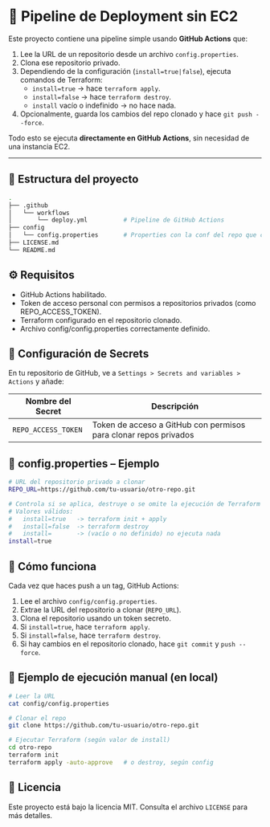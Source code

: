 # 🚀 Pipeline de Deployment sin EC2

Este proyecto contiene una pipeline simple usando **GitHub Actions** que:

1. Lee la URL de un repositorio desde un archivo `config.properties`.
2. Clona ese repositorio privado.
3. Dependiendo de la configuración (`install=true|false`), ejecuta comandos de Terraform:
   - `install=true` → hace `terraform apply`.
   - `install=false` → hace `terraform destroy`.
   - `install` vacío o indefinido → no hace nada.
4. Opcionalmente, guarda los cambios del repo clonado y hace `git push --force`.

Todo esto se ejecuta **directamente en GitHub Actions**, sin necesidad de una instancia EC2.

---

## 📂 Estructura del proyecto

```bash
.
├── .github
│   └── workflows
│       └── deploy.yml          # Pipeline de GitHub Actions
├── config
│   └── config.properties       # Properties con la conf del repo que clona y su comportamiento
├── LICENSE.md
└── README.md

```

## ⚙️ Requisitos

- GitHub Actions habilitado.
- Token de acceso personal con permisos a repositorios privados (como REPO_ACCESS_TOKEN).
- Terraform configurado en el repositorio clonado.
- Archivo config/config.properties correctamente definido.

## 🔐 Configuración de Secrets

En tu repositorio de GitHub, ve a `Settings > Secrets and variables > Actions` y añade:

| Nombre del Secret   | Descripción                                                                |
|---------------------|----------------------------------------------------------------------------|
| `REPO_ACCESS_TOKEN` | Token de acceso a GitHub con permisos para clonar repos privados           |

## 🧩 config.properties – Ejemplo

```bash
# URL del repositorio privado a clonar
REPO_URL=https://github.com/tu-usuario/otro-repo.git

# Controla si se aplica, destruye o se omite la ejecución de Terraform
# Valores válidos:
#   install=true   -> terraform init + apply
#   install=false  -> terraform destroy
#   install=       -> (vacío o no definido) no ejecuta nada
install=true

```

## 🚀 Cómo funciona

Cada vez que haces push a un tag, GitHub Actions:

1. Lee el archivo `config/config.properties`.
2. Extrae la URL del repositorio a clonar (`REPO_URL`).
3. Clona el repositorio usando un token secreto.
4. Si `install=true`, hace `terraform apply`.
5. Si `install=false`, hace `terraform destroy`.
6. Si hay cambios en el repositorio clonado, hace `git commit` y `push --force`.

## 🧪 Ejemplo de ejecución manual (en local)

```bash
# Leer la URL
cat config/config.properties

# Clonar el repo
git clone https://github.com/tu-usuario/otro-repo.git

# Ejecutar Terraform (según valor de install)
cd otro-repo
terraform init
terraform apply -auto-approve   # o destroy, según config

```
## 📄 Licencia

Este proyecto está bajo la licencia MIT. Consulta el archivo `LICENSE` para más detalles.
